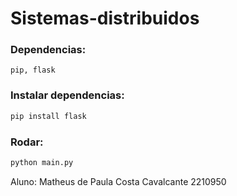 # Sistemas-distribuidos

### Dependencias:

`pip, flask`

### Instalar dependencias:

```python
pip install flask
```

### Rodar:

```python
python main.py
```

Aluno: Matheus de Paula Costa Cavalcante 2210950
